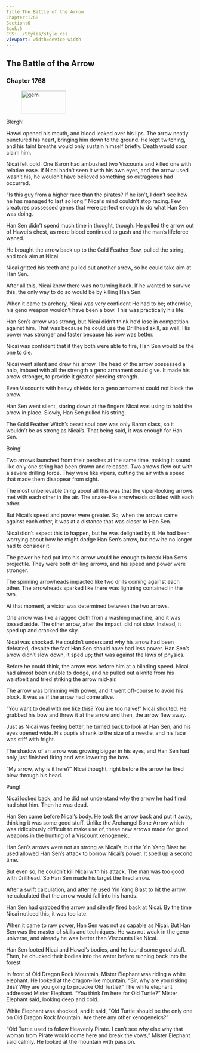 ```yaml
---
Title:The Battle of the Arrow 
Chapter:1768 
Section:6 
Book:5 
CSS:../Styles/style.css 
viewport: width=device-width
---
```

  
## The Battle of the Arrow
### Chapter 1768
  
<figure>
	<img src="../Images/gem.gif" alt="gem" id="gem" width="120" height="60" />
</figure>
  

  
Blergh!

Hawei opened his mouth, and blood leaked over his lips. The arrow neatly punctured his heart, bringing him down to the ground. He kept twitching, and his faint breaths would only sustain himself briefly. Death would soon claim him.

Nicai felt cold. One Baron had ambushed two Viscounts and killed one with relative ease. If Nicai hadn’t seen it with his own eyes, and the arrow used wasn’t his, he wouldn’t have believed something so outrageous had occurred.

“Is this guy from a higher race than the pirates? If he isn’t, I don’t see how he has managed to last so long.” Nicai’s mind couldn’t stop racing. Few creatures possessed genes that were perfect enough to do what Han Sen was doing.

Han Sen didn’t spend much time in thought, though. He pulled the arrow out of Hawei’s chest, as more blood continued to gush and the man’s lifeforce waned.

He brought the arrow back up to the Gold Feather Bow, pulled the string, and took aim at Nicai.

Nicai gritted his teeth and pulled out another arrow, so he could take aim at Han Sen.

After all this, Nicai knew there was no turning back. If he wanted to survive this, the only way to do so would be by killing Han Sen.

When it came to archery, Nicai was very confident He had to be; otherwise, his geno weapon wouldn’t have been a bow. This was practically his life.

Han Sen’s arrow was strong, but Nicai didn’t think he’d lose in competition against him. That was because he could use the Drillhead skill, as well. His power was stronger and faster because his bow was better.

Nicai was confident that if they both were able to fire, Han Sen would be the one to die.

Nicai went silent and drew his arrow. The head of the arrow possessed a halo, imbued with all the strength a geno armament could give. It made his arrow stronger, to provide it greater piercing strength.

Even Viscounts with heavy shields for a geno armament could not block the arrow.

Han Sen went silent, staring down at the fingers Nicai was using to hold the arrow in place. Slowly, Han Sen pulled his string.

The Gold Feather Witch’s beast soul bow was only Baron class, so it wouldn’t be as strong as Nicai’s. That being said, it was enough for Han Sen.

Boing!

Two arrows launched from their perches at the same time, making it sound like only one string had been drawn and released. Two arrows flew out with a severe drilling force. They were like vipers, cutting the air with a speed that made them disappear from sight.

The most unbelievable thing about all this was that the viper-looking arrows met with each other in the air. The snake-like arrowheads collided with each other.

But Nicai’s speed and power were greater. So, when the arrows came against each other, it was at a distance that was closer to Han Sen.

Nicai didn’t expect this to happen, but he was delighted by it. He had been worrying about how he might dodge Han Sen’s arrow, but now he no longer had to consider it

The power he had put into his arrow would be enough to break Han Sen’s projectile. They were both drilling arrows, and his speed and power were stronger.

The spinning arrowheads impacted like two drills coming against each other. The arrowheads sparked like there was lightning contained in the two.

At that moment, a victor was determined between the two arrows.

One arrow was like a ragged cloth from a washing machine, and it was tossed aside. The other arrow, after the impact, did not slow. Instead, it sped up and cracked the sky.

Nicai was shocked. He couldn’t understand why his arrow had been defeated, despite the fact Han Sen should have had less power. Han Sen’s arrow didn’t slow down, it sped up; that was against the laws of physics.

Before he could think, the arrow was before him at a blinding speed. Nicai had almost been unable to dodge, and he pulled out a knife from his waistbelt and tried striking the arrow mid-air.

The arrow was brimming with power, and it went off-course to avoid his block. It was as if the arrow had come alive.

“You want to deal with me like this? You are too naive!” Nicai shouted. He grabbed his bow and threw it at the arrow and then, the arrow flew away.

Just as Nicai was feeling better, he turned back to look at Han Sen, and his eyes opened wide. His pupils shrank to the size of a needle, and his face was stiff with fright.

The shadow of an arrow was growing bigger in his eyes, and Han Sen had only just finished firing and was lowering the bow.

“My arrow, why is it here?” Nicai thought, right before the arrow he fired blew through his head.

Pang!

Nicai looked back, and he did not understand why the arrow he had fired had shot him. Then he was dead.

Han Sen came before Nicai’s body. He took the arrow back and put it away, thinking it was some good stuff. Unlike the Archangel Bone Arrow which was ridiculously difficult to make use of, these new arrows made for good weapons in the hunting of a Viscount xenogeneic.

Han Sen’s arrows were not as strong as Nicai’s, but the Yin Yang Blast he used allowed Han Sen’s attack to borrow Nicai’s power. It sped up a second time.

But even so, he couldn’t kill Nicai with his attack. The man was too good with Drillhead. So Han Sen made his target the fired arrow.

After a swift calculation, and after he used Yin Yang Blast to hit the arrow, he calculated that the arrow would fall into his hands.

Han Sen had grabbed the arrow and silently fired back at Nicai. By the time Nicai noticed this, it was too late.

When it came to raw power, Han Sen was not as capable as Nicai. But Han Sen was the master of skills and techniques. He was not weak in the geno universe, and already he was better than Viscounts like Nicai.

Han Sen looted Nicai and Hawei’s bodies, and he found some good stuff. Then, he chucked their bodies into the water before running back into the forest

In front of Old Dragon Rock Mountain, Mister Elephant was riding a white elephant. He looked at the dragon-like mountain. “Sir, why are you risking this? Why are you going to provoke Old Turtle?” The white elephant addressed Mister Elephant. “You think I’m here for Old Turtle?” Mister Elephant said, looking deep and cold.

White Elephant was shocked, and it said, “Old Turtle should be the only one on Old Dragon Rock Mountain. Are there any other xenogeneics?”

“Old Turtle used to follow Heavenly Pirate. I can’t see why else why that woman from Pirate would come here and break the vows,” Mister Elephant said calmly. He looked at the mountain with passion.